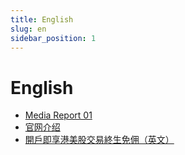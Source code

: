 ```yaml
---
title: English
slug: en
sidebar_position: 1
---
```



# English

- [Media Report 01 ](/en/posts/media_report_01)
- [官网介绍 ](/en/posts/official_infomation)
- [開戶即享港美股交易終生免佣（英文）](/en/posts/welcome_rewards)


